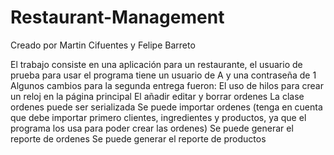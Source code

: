# Restaurant-Management
Creado por Martin Cifuentes y Felipe Barreto

El trabajo consiste en una aplicación para un restaurante, el usuario de prueba para usar el programa tiene un usuario de A y una contraseña de 1
Algunos cambios para la segunda entrega fueron:
El uso de hilos para crear un reloj en la página principal 
El añadir editar y borrar ordenes
La clase ordenes puede ser serializada 
Se puede importar ordenes (tenga en cuenta que debe importar primero clientes, ingredientes y productos, ya que el programa los usa para poder crear las ordenes)
Se puede generar el reporte de ordenes 
Se puede generar el reporte de productos 
